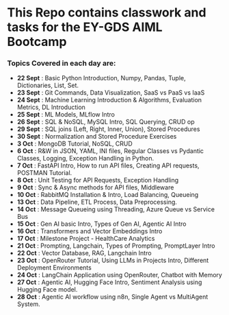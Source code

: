 # This Repo contains classwork and tasks for the EY-GDS AIML Bootcamp
### Topics Covered in each day are:
- **22 Sept**  : Basic Python Introduction, Numpy, Pandas, Tuple, Dictionaries, List, Set.
- **23 Sept**  : Git Commands, Data Visualization, SaaS vs PaaS vs IaaS
- **24 Sept**  : Machine Learning Introduction & Algorithms, Evaluation Metrics, DL Introduction 
- **25 Sept**  : ML Models, MLflow Intro
- **26 Sept**  : SQL & NoSQL, MySQL Intro, SQL Querying, CRUD op
- **29 Sept**  : SQL joins (Left, Right, Inner, Union), Stored Procedures
- **30 Sept**  : Normalization and Stored Procedure Exercises
- **3 Oct**    : MongoDB Tutorial, NoSQL, CRUD
- **6 Oct**    : R&W in JSON, YAML, INI files, Regular Classes vs Pydantic Classes, Logging, Exception Handling in Python.
- **7 Oct**    : FastAPI Intro, How to run API files, Creating API requests, POSTMAN Tutorial.
- **8 Oct**    : Unit Testing for API Requests, Exception Handling
- **9 Oct**    : Sync & Async methods for API files, Middleware
- **10 Oct**   : RabbitMQ Installation & Intro, Load Balancing, Queueing
- **13 Oct**   : Data Pipeline, ETL Process, Data Preprocessing.
- **14 Oct**   : Message Queueing using Threading, Azure Queue vs Service Bus
- **15 Oct**   : Gen AI basic Intro, Types of Gen AI, Agentic AI Intro
- **16 Oct**   : Transformers and Vector Embeddings Intro
- **17 Oct**   : Milestone Project - HealthCare Analytics
- **21 Oct**   : Prompting, Langchain, Types of Prompting, PromptLayer Intro
- **22 Oct**   : Vector Database, RAG, Langchain Intro
- **23 Oct**   : OpenRouter Tutorial, Using LLMs in Projects Intro, Different Deployment Environments
- **24 Oct**   : LangChain Application using OpenRouter, Chatbot with Memory
- **27 Oct**   : Agentic AI, Hugging Face Intro, Sentiment Analysis using Hugging Face model.
- **28 Oct**   : Agentic AI workflow using n8n, Single Agent vs MultiAgent System.